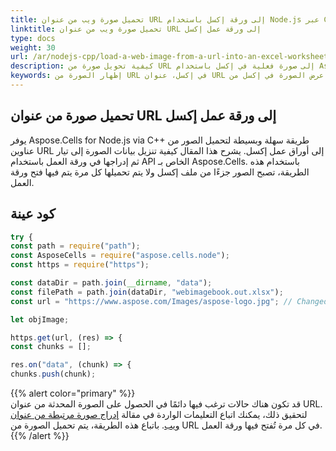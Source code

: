 ```yaml
---  
title: تحميل صورة ويب من عنوان URL إلى ورقة إكسل باستخدام Node.js عبر C++  
linktitle: تحميل صورة ويب من عنوان URL إلى ورقة عمل إكسل  
type: docs  
weight: 30  
url: /ar/nodejs-cpp/load-a-web-image-from-a-url-into-an-excel-worksheet/  
description: كيفية تحويل صورة من URL إلى صورة فعلية في إكسل باستخدام Aspose.Cells for Node.js via C++.  
keywords: إظهار الصورة من URL في إكسل، عنوان URL للصورة في إكسل، عرض الصورة في إكسل من URL، إدراج صورة من URL في إكسل، تحويل URL إلى صورة في إكسل، صورة من URL في إكسل، تحميل صورة من URL في إكسل، Node.js، إكسل  
---  
```


## تحميل صورة من عنوان URL إلى ورقة عمل إكسل  

 يوفر Aspose.Cells for Node.js via C++ طريقة سهلة وبسيطة لتحميل الصور من عناوين URL إلى أوراق عمل إكسل. يشرح هذا المقال كيفية تنزيل بيانات الصورة إلى تيار ثم إدراجها في ورقة العمل باستخدام API الخاص بـ Aspose.Cells. باستخدام هذه الطريقة، تصبح الصور جزءًا من ملف إكسل ولا يتم تحميلها كل مرة يتم فيها فتح ورقة العمل.  

## كود عينة  

```javascript
try {
const path = require("path");
const AsposeCells = require("aspose.cells.node");
const https = require("https");

const dataDir = path.join(__dirname, "data");
const filePath = path.join(dataDir, "webimagebook.out.xlsx");
const url = "https://www.aspose.com/Images/aspose-logo.jpg"; // Changed http to https

let objImage;

https.get(url, (res) => {
const chunks = [];

res.on("data", (chunk) => {
chunks.push(chunk);
```  

{{% alert color="primary" %}}  
 قد تكون هناك حالات ترغب فيها دائمًا في الحصول على الصورة المحدثة من عنوان URL. لتحقيق ذلك، يمكنك اتباع التعليمات الواردة في مقالة [إدراج صورة مرتبطة من عنوان ويب](/cells/ar/nodejs-cpp/insert-a-linked-picture-from-web-address/). باتباع هذه الطريقة، يتم تحميل الصورة من URL في كل مرة تُفتح فيها ورقة العمل.  
{{% /alert %}}  


